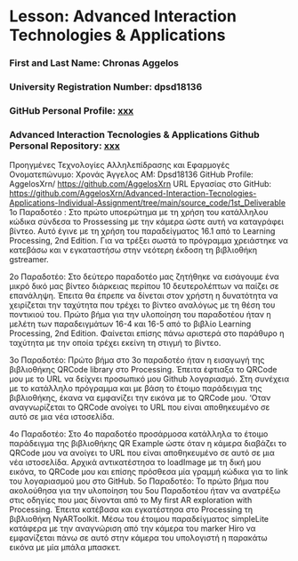 # Lesson: Advanced Interaction Technologies & Applications

### First and Last Name: Chronas Aggelos
### University Registration Number: dpsd18136
### GitHub Personal Profile: [xxx](https://github.com/AggelosXrn)
### Advanced Interaction Tecnologies & Applications Github Personal Repository: [xxx](https://github.com/AggelosXrn/Advanced-Interaction-Tecnologies-Applications-Individual-Assignment)

Προηγμένες Τεχνολογίες Αλληλεπίδρασης και Εφαρμογές
Ονοματεπώνυμο: Χρονάς Άγγελος
ΑΜ: Dpsd18136
GitHub Profile: AggelosXrn/ https://github.com/AggelosXrn
URL Εργασίας στο GitHub: https://github.com/AggelosXrn/Advanced-Interaction-Tecnologies-Applications-Individual-Assignment/tree/main/source_code/1st_Deliverable
1ο Παραδοτέο :
Στο πρώτο υποερώτημα με τη χρήση του κατάλληλου κώδικα σύνδεσα το Prossessing με την κάμερα ώστε αυτή να καταγράφει βίντεο. Αυτό έγινε με τη χρήση του παραδείγματος 16.1 από το  Learning Processing, 2nd Edition. Για να τρέξει σωστά το πρόγραμμα χρειάστηκε να κατεβάσω και ν εγκαταστήσω στην νεότερη έκδοση τη βιβλιοθήκη gstreamer. 
 
2ο Παραδοτέο:
Στο δεύτερο παραδοτέο μας ζητήθηκε να εισάγουμε ένα μικρό δικό μας βίντεο διάρκειας περίπου 10 δευτερολέπτων να παίζει σε επανάληψη. Έπειτα θα έπρεπε να δίνεται στον χρήστη η δυνατότητα να χειρίζεται την ταχύτητα που τρέχει το βίντεο αναλόγως με τη θέση του ποντικιού του. Πρώτο βήμα για την υλοποίηση του παραδοτέου ήταν η μελέτη των παραδειγμάτων  16-4 και  16-5 από το βιβλίο Learning Processing, 2nd Edition. Φαίνεται επίσης πάνω αριστερά στο παράθυρο η ταχύτητα με την οποία τρέχει εκείνη τη στιγμή το βίντεο. 
    
3ο Παραδοτέο:
Πρώτο βήμα στο 3ο παραδοτέο ήταν η εισαγωγή της βιβλιοθήκης QRCode library στο Processing. Έπειτα έφτιαξα το QRCode μου με το URL να δείχνει προσωπικό μου Github λογαριασμό. Στη συνέχεια με το κατάλληλο πρόγραμμα και με βάση το έτοιμο παράδειγμα της βιβλιοθήκης, έκανα να εμφανίζει την εικόνα με το QRCode μου. ‘Οταν αναγνωρίζεται το QRCode ανοίγει το URL που είναι αποθηκευμένο σε αυτό σε μια νέα ιστοσελίδα.
 
4ο Παραδοτέο:
Στο 4ο παραδοτέο προσάρμοσα κατάλληλα το έτοιμο παράδειγμα της βιβλιοθήκης QR Example ώστε όταν η κάμερα διαβάζει το QRCode μου να ανοίγει το URL που είναι αποθηκευμένο σε αυτό σε μια νέα ιστοσελίδα. Αρχικά αντικατέστησα το loadImage με τη δική μου εικόνα, το QRCode μου και επίσης πρόσθεσα μία γραμμή κώδικα για το link του λογαριασμού μου στο GitHub.
5ο Παραδοτέο:
Το πρώτο βήμα που ακολούθησα για την υλοποίηση του 5ου Παραδοτέου ήταν να ανατρέξω στις οδηγίες που μας δίνονται από το  My first AR exploration with Processing. Έπειτα κατέβασα και εγκατέστησα στο Processing τη βιβλιοθήκη NyARToolkit. Μέσω του έτοιμου παραδείγματος simpleLite κατάφερα με την αναγνώριση από την κάμερα του marker Hiro να εμφανίζεται πάνω σε αυτό στην κάμερα του υπολογιστή η παρακάτω εικόνα με μία μπάλα μπασκετ.
   
